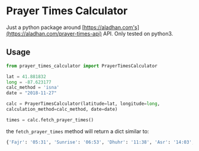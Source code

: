 # Prayer Times Calculator

Just a python package around [https://aladhan.com's](https://aladhan.com/prayer-times-api) API.  Only tested on python3.

## Usage

```python
from prayer_times_calculator import PrayerTimesCalculator

lat = 41.881832
long = -87.623177
calc_method = 'isna'
date = "2018-11-27"

calc = PrayerTimesCalculator(latitude=lat, longitude=long,
calculation_method=calc_method, date=date)

times = calc.fetch_prayer_times()
```

the `fetch_prayer_times` method will return a dict similar to:

```python
{'Fajr': '05:31', 'Sunrise': '06:53', 'Dhuhr': '11:38', 'Asr': '14:03', 'Sunset': '16:22', 'Maghrib': '16:22', 'Isha': '17:44', 'Imsak': '05:21', 'Midnight': '23:38'}
```
